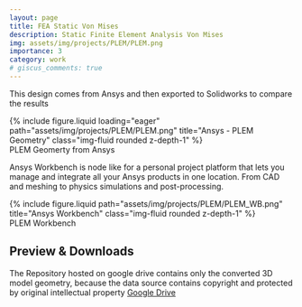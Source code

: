 ```yaml
---
layout: page
title: FEA Static Von Mises
description: Static Finite Element Analysis Von Mises
img: assets/img/projects/PLEM/PLEM.png
importance: 3
category: work
# giscus_comments: true
---
```


This design comes from Ansys and then exported to Solidworks to compare the results

<div class="row">
    <div class="col-sm mt-3 mt-md-0">
        {% include figure.liquid loading="eager" path="assets/img/projects/PLEM/PLEM.png" title="Ansys - PLEM Geometry" class="img-fluid rounded z-depth-1" %}
    </div>
</div>
<div class="caption">
    PLEM Geomerty from Ansys
</div>

Ansys Workbench is node like for a personal project platform that lets you manage and integrate all your Ansys products in one location. From CAD and meshing to physics simulations and post-processing.

<div class="row justify-content-sm-center">
    <div class="col-sm-8 mt-3 mt-md-0">
        {% include figure.liquid path="assets/img/projects/PLEM/PLEM_WB.png" title="Ansys Workbench" class="img-fluid rounded z-depth-1" %}
    </div>
</div>
<div class="caption">
    PLEM Workbench
</div>

## Preview & Downloads

The Repository hosted on google drive contains only the converted 3D model geometry, because the data source contains copyright and protected by original intellectual property <a href="https://drive.google.com/drive/folders/1QkuB2RhzFVh1ENbwf89W8IkfZZy5FNkE?usp=drive_link">Google Drive</a>
